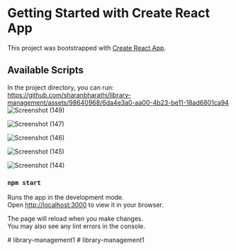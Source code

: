 # Getting Started with Create React App

This project was bootstrapped with [Create React App](https://github.com/facebook/create-react-app).

## Available Scripts

In the project directory, you can run:
https://github.com/sharanbharathi/library-management/assets/98640968/6da4e3a0-aa00-4b23-be11-18ad6801ca94
![Screenshot (149)](https://github.com/sharanbharathi/library-management/assets/98640968/a181e047-50dd-4632-a850-357f502893e8)

![Screenshot (147)](https://github.com/sharanbharathi/library-management/assets/98640968/338d2ec7-687e-4af6-af6a-1206f21db963)

![Screenshot (146)](https://github.com/sharanbharathi/library-management/assets/98640968/d4e2506b-a711-46c6-97f8-cff60fd7fc27)

![Screenshot (145)](https://github.com/sharanbharathi/library-management/assets/98640968/0a8e75be-28f6-46a3-9ebc-d127f9ae7ccb)

![Screenshot (144)](https://github.com/sharanbharathi/library-management/assets/98640968/4a4ba184-64c0-4a26-b922-32670cc3ea64)

### `npm start`

Runs the app in the development mode.\
Open [http://localhost:3000](http://localhost:3000) to view it in your browser.

The page will reload when you make changes.\
You may also see any lint errors in the console.


#   l i b r a r y - m a n a g e m e n t 1 
 
 #   l i b r a r y - m a n a g e m e n t 1 
 
 
